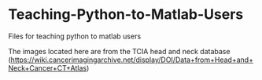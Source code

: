 # Teaching-Python-to-Matlab-Users
Files for teaching python to matlab users

The images located here are from the TCIA head and neck database (https://wiki.cancerimagingarchive.net/display/DOI/Data+from+Head+and+Neck+Cancer+CT+Atlas)


